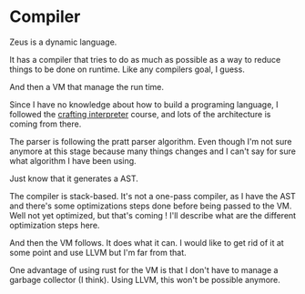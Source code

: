 # Compiler

Zeus is a dynamic language.

It has a compiler that tries to do as much as possible as a way to reduce things to be done on runtime.
Like any compilers goal, I guess.

And then a VM that manage the run time.

Since I have no knowledge about how to build a programing language, I followed the [crafting interpreter](https://craftinginterpreters.com/) course, and lots of the architecture is coming from there.

The parser is following the pratt parser algorithm. Even though I'm not sure anymore at this stage because many things changes and I can't say for sure what algorithm I have been using.

Just know that it generates a AST.

The compiler is stack-based. It's not a one-pass compiler, as I have the AST and there's some optimizations steps done before being passed to the VM. Well not yet optimized, but that's coming ! I'll describe what are the different optimization steps here.

And then the VM follows. It does what it can. I would like to get rid of it at some point and use LLVM but I'm far from that.

One advantage of using rust for the VM is that I don't have to manage a garbage collector (I think). Using LLVM, this won't be possible anymore.


